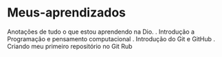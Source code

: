 # Meus-aprendizados
Anotações de tudo o que estou aprendendo na Dio.
. Introdução a Programação e pensamento computacional
. Introdução do Git e GitHub
. Criando meu primeiro repositório no Git Rub
